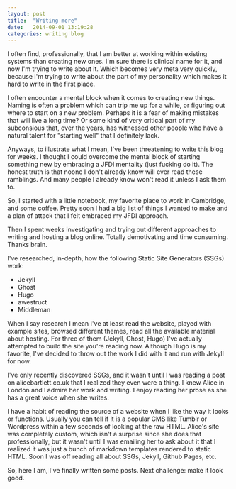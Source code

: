 ```yaml
---
layout: post
title:  "Writing more"
date:   2014-09-01 13:19:28
categories: writing blog
---
```


I often find, professionally, that I am better at working within existing systems than creating new ones. I'm sure there is clinical name for it, and now I'm trying to write about it. Which becomes very meta very quickly, because I'm trying to write about the part of my personality which makes it hard to write in the first place.

I often encounter a mental block when it comes to creating new things. Naming is often a problem which can trip me up for a while, or figuring out where to start on a new problem. Perhaps it is a fear of making mistakes that will live a long time? Or some kind of very critical part of my subconsious that, over the years, has witnessed other people who have a natural talent for "starting well" that I definitely lack.

Anyways, to illustrate what I mean, I've been threatening to write this blog for weeks. I thought I could overcome the mental block of starting something new by embracing a JFDI mentality (just fucking do it). The honest truth is that noone I don't already know will ever read these ramblings. And many people I already know won't read it unless I ask them to.

So, I started with a little notebook, my favorite place to work in Cambridge, and some coffee. Pretty soon I had a big list of things I wanted to make and a plan of attack that I felt embraced my JFDI approach.

Then I spent weeks investigating and trying out different approaches to writing and hosting a blog online. Totally demotivating and time consuming. Thanks brain.

I've researched, in-depth, how the following Static Site Generators (SSGs) work:

*	Jekyll
*	Ghost
*	Hugo
*	awestruct
*	Middleman

When I say research I mean I've at least read the website, played with example sites, browsed different themes, read all the available material about hosting. For three of them (Jekyll, Ghost, Hugo) I've actually attempted to build the site you're reading now. Although Hugo is my favorite, I've decided to throw out the work I did with it and run with Jekyll for now.

I've only recently discovered SSGs, and it wasn't until I was reading a post on alicebartlett.co.uk that I realized they even were a thing. I knew Alice in London and I admire her work and writing. I enjoy reading her prose as she has a great voice when she writes.

I have a habit of reading the source of a website when I like the way it looks or functions. Usually you can tell if it is a popular CMS like Tumblr or Wordpress within a few seconds of looking at the raw HTML. Alice's site was completely custom, which isn't a surprise since she does that professionally, but it wasn't until I was emailing her to ask about it that I realized it was just a bunch of markdown templates rendered to static HTML. Soon I was off reading all about SSGs, Jekyll, Github Pages, etc.

So, here I am, I've finally written some posts. Next challenge: make it look good.